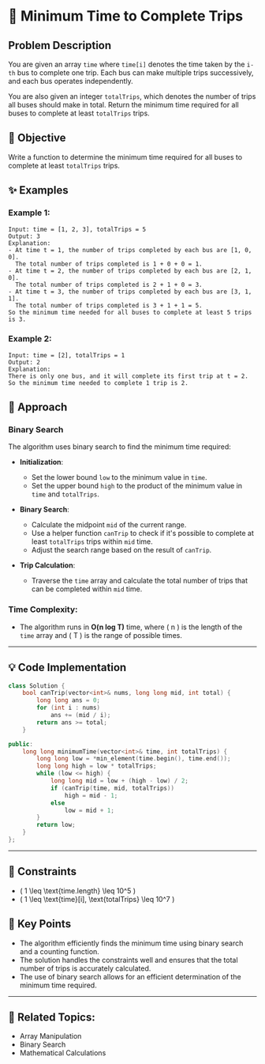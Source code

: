 # 🚌 **Minimum Time to Complete Trips**

## Problem Description

You are given an array `time` where `time[i]` denotes the time taken by the `i-th` bus to complete one trip. Each bus can make multiple trips successively, and each bus operates independently.

You are also given an integer `totalTrips`, which denotes the number of trips all buses should make in total. Return the minimum time required for all buses to complete at least `totalTrips` trips.

## 🎯 **Objective**

Write a function to determine the minimum time required for all buses to complete at least `totalTrips` trips.

## ✨ **Examples**

### Example 1:
```plaintext
Input: time = [1, 2, 3], totalTrips = 5
Output: 3
Explanation:
- At time t = 1, the number of trips completed by each bus are [1, 0, 0].
  The total number of trips completed is 1 + 0 + 0 = 1.
- At time t = 2, the number of trips completed by each bus are [2, 1, 0].
  The total number of trips completed is 2 + 1 + 0 = 3.
- At time t = 3, the number of trips completed by each bus are [3, 1, 1].
  The total number of trips completed is 3 + 1 + 1 = 5.
So the minimum time needed for all buses to complete at least 5 trips is 3.
```

### Example 2:
```plaintext
Input: time = [2], totalTrips = 1
Output: 2
Explanation:
There is only one bus, and it will complete its first trip at t = 2.
So the minimum time needed to complete 1 trip is 2.
```

## 🚀 **Approach**

### **Binary Search**

The algorithm uses binary search to find the minimum time required:

- **Initialization**:
  - Set the lower bound `low` to the minimum value in `time`.
  - Set the upper bound `high` to the product of the minimum value in `time` and `totalTrips`.

- **Binary Search**:
  - Calculate the midpoint `mid` of the current range.
  - Use a helper function `canTrip` to check if it's possible to complete at least `totalTrips` trips within `mid` time.
  - Adjust the search range based on the result of `canTrip`.

- **Trip Calculation**:
  - Traverse the `time` array and calculate the total number of trips that can be completed within `mid` time.

### **Time Complexity**:
- The algorithm runs in **O(n log T)** time, where \( n \) is the length of the `time` array and \( T \) is the range of possible times.

---

## 💡 **Code Implementation**

```cpp
class Solution {
    bool canTrip(vector<int>& nums, long long mid, int total) {
        long long ans = 0;
        for (int i : nums)
            ans += (mid / i);
        return ans >= total;
    }

public:
    long long minimumTime(vector<int>& time, int totalTrips) {
        long long low = *min_element(time.begin(), time.end());
        long long high = low * totalTrips;
        while (low <= high) {
            long long mid = low + (high - low) / 2;
            if (canTrip(time, mid, totalTrips))
                high = mid - 1;
            else
                low = mid + 1;
        }
        return low;
    }
};
```

---

## 🔧 **Constraints**

- \( 1 \leq \text{time.length} \leq 10^5 \)
- \( 1 \leq \text{time}[i], \text{totalTrips} \leq 10^7 \)

## 🌟 **Key Points**

- The algorithm efficiently finds the minimum time using binary search and a counting function.
- The solution handles the constraints well and ensures that the total number of trips is accurately calculated.
- The use of binary search allows for an efficient determination of the minimum time required.

---

## 🔗 **Related Topics**:
- Array Manipulation
- Binary Search
- Mathematical Calculations